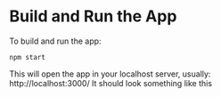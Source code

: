 # Build and Run the App

To build and run the app:

```
npm start
```

This will open the app in your localhost server, usually: http://localhost:3000/
It should look something like this

